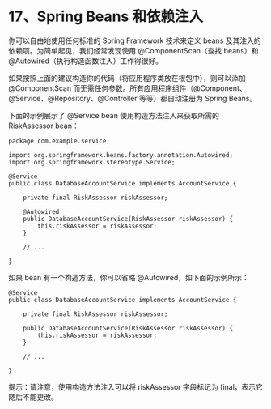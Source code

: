 # 17、Spring Beans 和依赖注入

你可以自由地使用任何标准的 Spring Framework 技术来定义 beans 及其注入的依赖项。为简单起见，我们经常发现使用 @ComponentScan（查找 beans）和 @Autowired（执行构造函数注入）工作得很好。

如果按照上面的建议构造你的代码（将应用程序类放在根包中），则可以添加 @ComponentScan 而无需任何参数。所有应用程序组件（@Component、@Service、@Repository、@Controller 等等）都自动注册为 Spring Beans。

下面的示例展示了 @Service bean 使用构造方法注入来获取所需的 RiskAssessor bean：

```
package com.example.service;

import org.springframework.beans.factory.annotation.Autowired;
import org.springframework.stereotype.Service;

@Service
public class DatabaseAccountService implements AccountService {

    private final RiskAssessor riskAssessor;

    @Autowired
    public DatabaseAccountService(RiskAssessor riskAssessor) {
        this.riskAssessor = riskAssessor;
    }

    // ...

}
```

如果 bean 有一个构造方法，你可以省略 @Autowired，如下面的示例所示：

```
@Service
public class DatabaseAccountService implements AccountService {

    private final RiskAssessor riskAssessor;

    public DatabaseAccountService(RiskAssessor riskAssessor) {
        this.riskAssessor = riskAssessor;
    }

    // ...

}
```

提示：请注意，使用构造方法注入可以将 riskAssessor 字段标记为 final，表示它随后不能更改。
